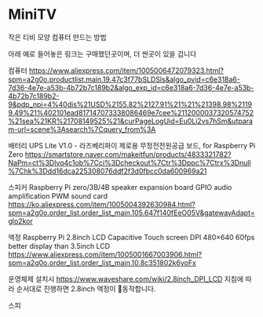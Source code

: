 # MiniTV
작은 티비 모양 컴퓨터 만드는 방법


아래 예로 들어놓은 링크는 구매했던곳이며, 더 싼곳이 있을 겁니다 


컴퓨터
https://www.aliexpress.com/item/1005006472079323.html?spm=a2g0o.productlist.main.19.47c3f77bSLDSls&algo_pvid=c6e318a6-7d36-4e7e-a53b-4b72b7c189b2&algo_exp_id=c6e318a6-7d36-4e7e-a53b-4b72b7c189b2-9&pdp_npi=4%40dis%21USD%2155.82%2127.91%21%21%21398.98%21199.49%21%402101ead817147073338086469e7cee%2112000037320574752%21sea%21KR%21708149525%21&curPageLogUid=Eu0Li2vs7hSm&utparam-url=scene%3Asearch%7Cquery_from%3A


배터리
UPS Lite V1.0 - 라즈베리파이 제로용 무정전전원공급 보드, for Raspberry Pi Zero
https://smartstore.naver.com/makeitfun/products/4833321782?NaPm=ct%3Dlvq4c1ob%7Cci%3Dcheckout%7Ctr%3Dppc%7Ctrx%3Dnull%7Chk%3Ddd16dca225308076ddf2f3d0fbcc0da600969a21


스피커
Raspberry Pi zero/3B/4B speaker expansion board GPIO audio amplification PWM sound card
https://ko.aliexpress.com/item/1005004392630984.html?spm=a2g0o.order_list.order_list_main.105.647f140fEeO05V&gatewayAdapt=glo2kor


액정
Raspberry Pi 2.8inch LCD Capacitive Touch screen DPI 480×640 60fps better display than 3.5inch LCD
https://www.aliexpress.com/item/1005001667003906.html?spm=a2g0o.order_list.order_list_main.10.8c351802k6yoFx





운영체제 설치시 
https://www.waveshare.com/wiki/2.8inch_DPI_LCD 지침에 따라 순서대로 진행하면 2.8inch 액정이 동작합니다.

스피
